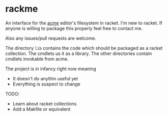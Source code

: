 # rackme

An interface for the [acme](http://man.cat-v.org/plan_9/4/acme) editor's filesystem in racket.
I'm new to racket. If anyone is willing to package this properly feel free to contact me.

Also any issues/pull requests are welcome.

The directory `lib` contains the code which should be packaged as a racket collection.
The cmdlets us it as a library.
The other directories contain cmdlets invokable from acme.

The project is in infancy right now meaning
* It doesn't do anythin useful yet
* Everything is suspect to change

TODO:
* Learn about racket collections
* Add a Makfile or equivalent
